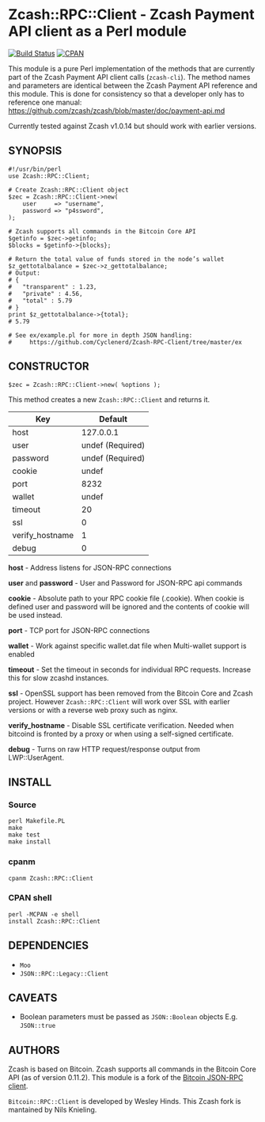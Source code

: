 # Zcash::RPC::Client -  Zcash Payment API client as a Perl module

[![Build Status](https://travis-ci.org/Cyclenerd/Zcash-RPC-Client.svg?branch=master)](https://travis-ci.org/Cyclenerd/Zcash-RPC-Client)
[![CPAN](https://img.shields.io/cpan/v/Zcash-RPC-Client.svg)](http://search.cpan.org/perldoc?Zcash%3A%3ARPC%3A%3AClient)

This module is a pure Perl implementation of the methods that are currently part of the Zcash Payment API client calls (`zcash-cli`).
The method names and parameters are identical between the Zcash Payment API reference and this module.
This is done for consistency so that a developer only has to reference one manual:
https://github.com/zcash/zcash/blob/master/doc/payment-api.md

Currently tested against Zcash v1.0.14 but should work with earlier versions.

## SYNOPSIS

```
#!/usr/bin/perl
use Zcash::RPC::Client;

# Create Zcash::RPC::Client object
$zec = Zcash::RPC::Client->new(
	user     => "username",
	password => "p4ssword",
);

# Zcash supports all commands in the Bitcoin Core API
$getinfo = $zec->getinfo;
$blocks = $getinfo->{blocks};

# Return the total value of funds stored in the node’s wallet
$z_gettotalbalance = $zec->z_gettotalbalance;
# Output:
# {
#   "transparent" : 1.23,
#   "private" : 4.56,
#   "total" : 5.79
# }
print $z_gettotalbalance->{total};
# 5.79

# See ex/example.pl for more in depth JSON handling:
#     https://github.com/Cyclenerd/Zcash-RPC-Client/tree/master/ex
```

## CONSTRUCTOR

```
$zec = Zcash::RPC::Client->new( %options );
```

This method creates a new `Zcash::RPC::Client` and returns it.

| Key             | Default          |
|-----------------|------------------|
| host            | 127.0.0.1        |
| user            | undef (Required) |
| password        | undef (Required) |
| cookie          | undef            |
| port            | 8232             |
| wallet          | undef            |
| timeout         | 20               |
| ssl             | 0                |
| verify_hostname | 1                |
| debug           | 0                |

**host** - Address listens for JSON-RPC connections

**user** and **password** - User and Password for JSON-RPC api commands

**cookie** - Absolute path to your RPC cookie file (.cookie). When cookie is defined user and password will be ignored and the contents of cookie will be used instead.

**port** - TCP port for JSON-RPC connections

**wallet** - Work against specific wallet.dat file when Multi-wallet support is
enabled

**timeout** - Set the timeout in seconds for individual RPC requests. Increase this for slow zcashd instances.

**ssl** - OpenSSL support has been removed from the Bitcoin Core and Zcash project. 
However `Zcash::RPC::Client` will work over SSL with earlier versions or with a reverse web proxy such as nginx.

**verify_hostname** - Disable SSL certificate verification. Needed when bitcoind is fronted by a proxy or when using a self-signed certificate.

**debug** - Turns on raw HTTP request/response output from LWP::UserAgent.

## INSTALL

### Source

```
perl Makefile.PL
make
make test
make install
```

### cpanm

```
cpanm Zcash::RPC::Client
```

### CPAN shell

```
perl -MCPAN -e shell
install Zcash::RPC::Client
```

## DEPENDENCIES

* `Moo`
* `JSON::RPC::Legacy::Client`

## CAVEATS

* Boolean parameters must be passed as `JSON::Boolean` objects E.g. `JSON::true`

## AUTHORS

Zcash is based on Bitcoin. Zcash supports all commands in the Bitcoin Core API (as of version 0.11.2). This module is a fork of the [Bitcoin JSON-RPC client](https://github.com/whindsx/Bitcoin-RPC-Client).

`Bitcoin::RPC::Client` is developed by Wesley Hinds. This Zcash fork is mantained by Nils Knieling.